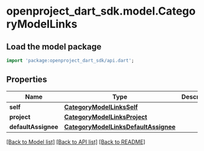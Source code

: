 # openproject_dart_sdk.model.CategoryModelLinks

## Load the model package
```dart
import 'package:openproject_dart_sdk/api.dart';
```

## Properties
Name | Type | Description | Notes
------------ | ------------- | ------------- | -------------
**self** | [**CategoryModelLinksSelf**](CategoryModelLinksSelf.md) |  | 
**project** | [**CategoryModelLinksProject**](CategoryModelLinksProject.md) |  | 
**defaultAssignee** | [**CategoryModelLinksDefaultAssignee**](CategoryModelLinksDefaultAssignee.md) |  | [optional] 

[[Back to Model list]](../README.md#documentation-for-models) [[Back to API list]](../README.md#documentation-for-api-endpoints) [[Back to README]](../README.md)


